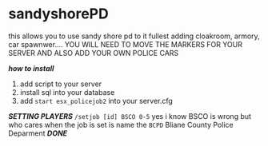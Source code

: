 # sandyshorePD

this allows you to use sandy shore pd to it fullest  adding cloakroom, armory, car spawnwer.... YOU WILL NEED TO MOVE THE MARKERS FOR YOUR SERVER AND ALSO ADD YOUR OWN POLICE CARS 


***how to install***
1. add script to your server
2. install sql into your database
3. add `start esx_policejob2` into your server.cfg 


***SETTING PLAYERS***
`/setjob [id] BSCO 0-5`   yes i know BSCO is wrong but who cares when the job is set is name the `BCPD` Bliane County Police Deparment 
             ***DONE***
